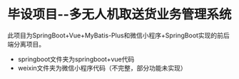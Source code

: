 # 毕设项目--多无人机取送货业务管理系统
此项目为SpringBoot+Vue+MyBatis-Plus和微信小程序+SpringBoot实现的前后端分离项目。



* springboot文件夹为springboot+vue代码
* weixin文件夹为微信小程序代码（不完整，部分功能未实现）
